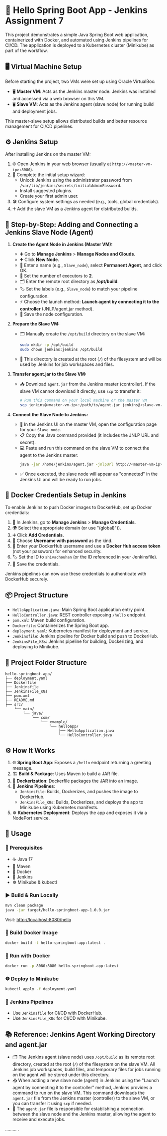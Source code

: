 # 🚀 Hello Spring Boot App - Jenkins Assignment 7

This project demonstrates a simple Java Spring Boot web application, containerized with Docker, and automated using Jenkins pipelines for CI/CD. The application is deployed to a Kubernetes cluster (Minikube) as part of the workflow.



## 🖥️ Virtual Machine Setup
Before starting the project, two VMs were set up using Oracle VirtualBox:
- 🖥️ **Master VM**: Acts as the Jenkins master node. Jenkins was installed and accessed via a web browser on this VM.
- 🖥️ **Slave VM**: Acts as the Jenkins agent (slave node) for running build and deployment jobs.

This master-slave setup allows distributed builds and better resource management for CI/CD pipelines.

## ⚙️ Jenkins Setup
After installing Jenkins on the master VM:
1. 🌐 Open Jenkins in your web browser (usually at `http://<master-vm-ip>:8080`).
2. 🔑 Complete the initial setup wizard:
   - Unlock Jenkins using the administrator password from `/var/lib/jenkins/secrets/initialAdminPassword`.
   - Install suggested plugins.
   - Create your first admin user.
3. 🛠️ Configure system settings as needed (e.g., tools, global credentials).
4. ➕ Add the slave VM as a Jenkins agent for distributed builds.

## 🤖 Step-by-Step: Adding and Connecting a Jenkins Slave Node (Agent)

1. **Create the Agent Node in Jenkins (Master VM):**
   - ➕ Go to **Manage Jenkins** > **Manage Nodes and Clouds**.
   - ➕ Click **New Node**.
   - 📝 Enter a name (e.g., `Slave_node`), select **Permanent Agent**, and click OK.
   - 🔢 Set the number of executors to **2**.
   - 🗂️ Enter the remote root directory as **/opt/build**.
   - 🏷️ Set the labels (e.g., `Slave_node`) to match your pipeline configuration.
   - ⚡ Choose the launch method: **Launch agent by connecting it to the controller** (JNLP/agent.jar method).
   - 💾 Save the node configuration.

2. **Prepare the Slave VM:**
   - 🗂️ Manually create the `/opt/build` directory on the slave VM:
     ```sh
     sudo mkdir -p /opt/build
     sudo chown jenkins:jenkins /opt/build
     ```
   - 📁 This directory is created at the root (`/`) of the filesystem and will be used by Jenkins for job workspaces and files.

3. **Transfer agent.jar to the Slave VM:**
   - 📥 Download `agent.jar` from the Jenkins master (controller). If the slave VM cannot download it directly, use `scp` to transfer it:
     ```sh
     # Run this command on your local machine or the master VM
     scp jenkins@<master-vm-ip>:/path/to/agent.jar jenkins@<slave-vm-ip>:/home/Downloads/agent.jar
     ```

4. **Connect the Slave Node to Jenkins:**
   - 🔗 In the Jenkins UI on the master VM, open the configuration page for your `Slave_node`.
   - 📋 Copy the Java command provided (it includes the JNLP URL and secret).
   - 💻 Paste and run this command on the slave VM to connect the agent to the Jenkins master:
     ```sh
     java -jar /home/jenkins/agent.jar -jnlpUrl http://<master-vm-ip>:8080/computer/Slave_node/jenkins-agent.jnlp -secret <secret-key> -workDir "/opt/build"
     ```
   - ✅ Once executed, the slave node will appear as "connected" in the Jenkins UI and will be ready to run jobs.

## 🐳 Docker Credentials Setup in Jenkins
To enable Jenkins to push Docker images to DockerHub, set up Docker credentials:
1. 🔐 In Jenkins, go to **Manage Jenkins** > **Manage Credentials**.
2. 🌍 Select the appropriate domain (or use "(global)")).
3. ➕ Click **Add Credentials**.
4. 👤 Choose **Username with password** as the kind.
5. 📝 Enter your DockerHub username and use a **Docker Hub access token** (not your password) for enhanced security.
6. 🏷️ Set the ID to `shivachouhan` (or the ID referenced in your Jenkinsfile).
7. 💾 Save the credentials.

Jenkins pipelines can now use these credentials to authenticate with DockerHub securely.

## 📦 Project Structure
- `HelloApplication.java`: Main Spring Boot application entry point.
- `HelloController.java`: REST controller exposing `/hello` endpoint.
- `pom.xml`: Maven build configuration.
- `Dockerfile`: Containerizes the Spring Boot app.
- `deployment.yaml`: Kubernetes manifest for deployment and service.
- `Jenkinsfile`: Jenkins pipeline for Docker build and push to DockerHub.
- `JenkinsFile_K8s`: Jenkins pipeline for building, Dockerizing, and deploying to Minikube.

## 📁 Project Folder Structure

```
hello-springboot-app/
├── deployment.yaml
├── Dockerfile
├── Jenkinsfile
├── JenkinsFile_K8s
├── pom.xml
├── README.md
├── src/
    └── main/
        └── java/
            └── com/
                └── example/
                    └── helloapp/
                        ├── HelloApplication.java
                        └── HelloController.java
```

## ⚙️ How It Works
1. 🌐 **Spring Boot App**: Exposes a `/hello` endpoint returning a greeting message.
2. 🏗️ **Build & Package**: Uses Maven to build a JAR file.
3. 🐳 **Dockerization**: Dockerfile packages the JAR into an image.
4. 🤖 **Jenkins Pipelines**:
   - `Jenkinsfile`: Builds, Dockerizes, and pushes the image to DockerHub.
   - `JenkinsFile_K8s`: Builds, Dockerizes, and deploys the app to Minikube using Kubernetes manifests.
5. ☸️ **Kubernetes Deployment**: Deploys the app and exposes it via a NodePort service.

## 📝 Usage
### 🔧 Prerequisites
- ☕ Java 17
- 🐘 Maven
- 🐳 Docker
- 🤖 Jenkins
- ☸️ Minikube & kubectl

### ▶️ Build & Run Locally
```sh
mvn clean package
java -jar target/hello-springboot-app-1.0.0.jar
```
Visit: [http://localhost:8080/hello](http://localhost:8080/hello)

### 🐳 Build Docker Image
```sh
docker build -t hello-springboot-app:latest .
```

### 🐳 Run with Docker
```sh
docker run -p 8080:8080 hello-springboot-app:latest
```

### ☸️ Deploy to Minikube
```sh
kubectl apply -f deployment.yaml
```

### 🤖 Jenkins Pipelines
- Use `Jenkinsfile` for CI/CD with DockerHub.
- Use `JenkinsFile_K8s` for CI/CD with Minikube.

## 📚 Reference: Jenkins Agent Working Directory and agent.jar

- 🗂️ The Jenkins agent (slave node) uses `/opt/build` as its remote root directory, created at the root (`/`) of the filesystem on the slave VM. All Jenkins job workspaces, build files, and temporary files for jobs running on the agent will be stored under this directory.
- 📥 When adding a new slave node (agent) in Jenkins using the "Launch agent by connecting it to the controller" method, Jenkins provides a command to run on the slave VM. This command downloads the `agent.jar` file from the Jenkins master (controller) to the slave VM, or you can transfer it using `scp` if needed.
- 🔗 The `agent.jar` file is responsible for establishing a connection between the slave node and the Jenkins master, allowing the agent to receive and execute jobs.

......... .
